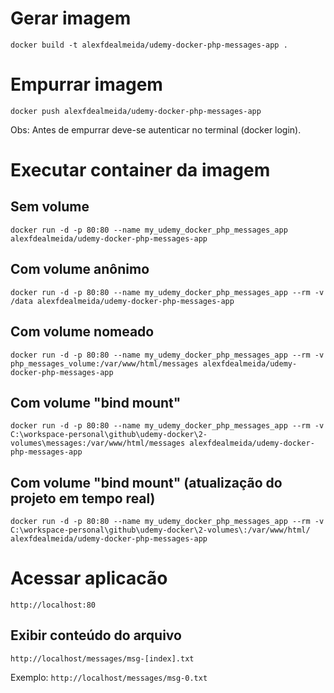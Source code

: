 # Gerar imagem
`docker build -t alexfdealmeida/udemy-docker-php-messages-app .`

# Empurrar imagem
`docker push alexfdealmeida/udemy-docker-php-messages-app`

Obs: Antes de empurrar deve-se autenticar no terminal (docker login).

# Executar container da imagem
## Sem volume
`docker run -d -p 80:80 --name my_udemy_docker_php_messages_app alexfdealmeida/udemy-docker-php-messages-app`

## Com volume anônimo
`docker run -d -p 80:80 --name my_udemy_docker_php_messages_app --rm -v /data alexfdealmeida/udemy-docker-php-messages-app`

## Com volume nomeado
`docker run -d -p 80:80 --name my_udemy_docker_php_messages_app --rm -v php_messages_volume:/var/www/html/messages alexfdealmeida/udemy-docker-php-messages-app`

## Com volume "bind mount"
`docker run -d -p 80:80 --name my_udemy_docker_php_messages_app --rm -v C:\workspace-personal\github\udemy-docker\2-volumes\messages:/var/www/html/messages alexfdealmeida/udemy-docker-php-messages-app`

## Com volume "bind mount" (atualização do projeto em tempo real)
`docker run -d -p 80:80 --name my_udemy_docker_php_messages_app --rm -v C:\workspace-personal\github\udemy-docker\2-volumes\:/var/www/html/ alexfdealmeida/udemy-docker-php-messages-app`

# Acessar aplicacão
`http://localhost:80`

## Exibir conteúdo do arquivo
`http://localhost/messages/msg-[index].txt`

Exemplo: `http://localhost/messages/msg-0.txt`